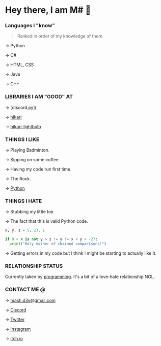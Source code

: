 # Hey there, I am M# 👋

### Languages I "know"
> Ranked in order of my knowledge of them.

&rarr; Python  

&rarr; C#      

&rarr; HTML, CSS

&rarr; Java

&rarr; C++

### LIBRARIES I AM "GOOD" AT
&rarr; [discord.py](

&rarr; [hikari](https://www.hikari-py.dev/)
 
&rarr; [hikari-lightbulb](https://pypi.org/project/hikari-lightbulb/)

### THINGS I LIKE

&rarr; Playing Badminton.

&rarr; Sipping on some coffee.

&rarr; Having my code run first time.

&rarr; The Rock.

&rarr; [Python](https://www.python.org)

### THINGS I HATE

&rarr; Stubbing my little toe.

&rarr; The fact that this is valid Python code.
```py
x, y, z = 5, 23, 1

if 0 < x is not y > z != y != x < y > -27:
  print("Holy mother of chained comparisons!")
```

&rarr; Getting errors in my code but I think I might be starting to actually like it.

### RELATIONSHIP STATUS
Currently taken by [programming](https://en.m.wikipedia.org/wiki/Computer_programming).
It's a bit of a love-hate relationship NGL.

### CONTACT ME @
&rarr; mash.d3v@gmail.com

&rarr; [Discord](https://discordapp.com/users/944613213146841230)

&rarr; [Twitter](https://twitter.com/mytholtdev/)

&rarr; [Instagram](https://instagram.com/mytholtdev/)

&rarr; [itch.io](https://mytholt.itch.io/)
